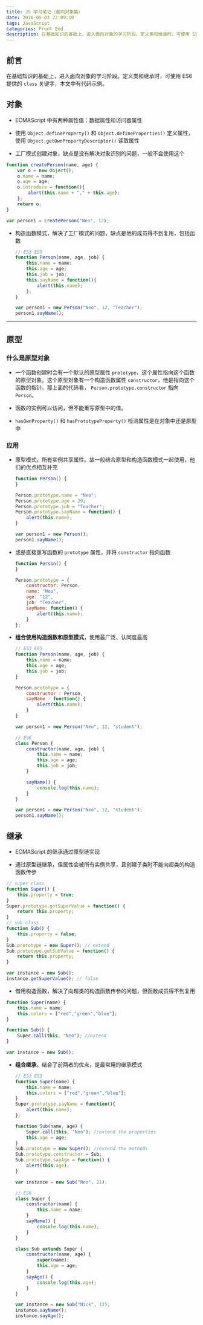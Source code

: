 ```yaml
---
title: JS 学习笔记（面向对象篇）
date: 2016-05-03 22:09:10
tags: JavaScript
categories: Front End
description: 在基础知识的基础上，进入面向对象的学习阶段。定义类和继承时，可使用 ES6 提供的 `class` 关键字，本文中有代码示例。
---
```


## 前言

在基础知识的基础上，进入面向对象的学习阶段。定义类和继承时，可使用 ES6 提供的 `class` 关键字，本文中有代码示例。

## 对象

- ECMAScript 中有两种属性值：数据属性和访问器属性
<!-- more -->
- 使用 `Object.defineProperty()` 和 `Object.defineProperties()` 定义属性，使用 `Object.getOwnPropertyDescriptor()` 读取属性

- 工厂模式创建对象，缺点是没有解决对象识别的问题，一般不会使用这个
``` js
function createPerson(name, age) {
    var o = new Object();
    o.name = name;
    o.age = age;
    o.introduce = function(){
        alert(this.name + "," + this.age);
    };
    return o;
}

var person1 = createPerson("Neo", 12);
```

- 构造函数模式，解决了工厂模式的问题，缺点是他的成员得不到复用，包括函数
    ``` js
    // ES3 ES5
    function Person(name, age, job) {
        this.name = name;
        this.age = age;
        this.job = job;
        this.sayName = function(){
            alert(this.name);
        };
    }

    var person1 = new Person("Neo", 12, "Teacher");
    person1.sayName();
    ```

***

## 原型

### 什么是原型对象

- 一个函数创建时会有一个默认的原型属性 `prototype`，这个属性指向这个函数的原型对象。这个原型对象有一个构造函数属性 `constructor`，他是指向这个函数的指针。那上面的代码看， `Person.prototype.constructor` 指向 `Person`。

- 函数的实例可以访问，但不能重写原型中的值。

- `hasOwnProperty()` 和 `hasPrototypeProperty()` 检测属性是在对象中还是原型中

### 应用

- 原型模式，所有实例共享属性。故一般结合原型和构造函数模式一起使用，他们的优点相互补充
    ``` js
    function Person() {
    }

    Person.prototype.name = "Neo";
    Person.prototype.age = 29;
    Person.prototype.job = "Teacher";
    Person.prototype.sayName = function() {
        alert(this.name);
    }

    var person1 = new Person();
    person1.sayName();
    ```

- 或是直接重写函数的 `prototype` 属性，并将 `constructor` 指向函数
    ``` js
    function Person() {
    }

    Person.prototype = {
        constructor: Person,
        name: "Neo",
        age: "12",
        job: "Teacher",
        sayName: function() {
            alert(this.name);
        }
    };
    ```

- **组合使用构造函数和原型模式**，使用最广泛、认同度最高
    ``` js
    // ES3 ES5
    function Person(name, age, job) {
        this.name = name;
        this.age = age;
        this.job = job;
    }

    Person.prototype = {
        constructor : Person,
        sayName : function() {
            alert(this.name);
        }
    }

    var person1 = new Person("Neo", 12, "student");
    ```

    ``` js
    // ES6
    class Person {
        constructor(name, age, job) {
            this.name = name;
            this.age = age;
            this.job = job;
        }

        sayName() {
            console.log(this.name);
        }
    }

    var person1 = new Person("Neo", 12, "student");
    person1.sayName();
    ```

## 继承

- ECMAScript 的继承通过原型链实现

- 通过原型链继承，但属性会被所有实例共享，且创建子类时不能向超类的构造函数传参
``` js
// super class
function Super() {
    this.property = true;
}
Super.prototype.getSuperValue = function() {
    return this.property;
}
// sub class
function Sub() {
    this.property = false;
}
Sub.prototype = new Super(); // extend
Sub.prototype.getSubValue = function() {
    return this.property;
}

var instance = new Sub();
instance.getSuperValue(); // false
```

- 借用构造函数，解决了向超类的构造函数传参的问题，但函数成员得不到复用
``` js
function Super(name) {
    this.name = name;
    this.colors = ["red","green","blue"];
}

function Sub() {
    Super.call(this, "Neo"); //extend
}

var instance = new Sub();
```

- **组合继承**，结合了前两者的优点，是最常用的继承模式
    ``` js
    // ES3 ES5
    function Super(name) {
        this.name = name;
        this.colors = ["red","green","blue"];
    }
    Super.prototype.sayName = function(){
        alert(this.name);
    };

    function Sub(name, age) {
        Super.call(this, "Neo"); //extend the properties
        this.age = age;
    }
    Sub.prototype = new Super(); //extend the methods
    Sub.prototype.constructor = Sub;
    Sub.prototype.sayAge = function() {
        alert(this.age);
    }

    var instance = new Sub("Neo", 21);
    ```

    ``` js
    // ES6
    class Super {
        constructor(name) {
            this.name = name;
        }
        sayName() {
            console.log(this.name);
        }
    }

    class Sub extends Super {
        constructor(name, age) {
            super(name);
            this.age = age;
        }
        sayAge() {
            console.log(this.age);
        }
    }

    var instance = new Sub("Nick", 12);
    instance.sayName();
    instance.sayAge();
    ```
